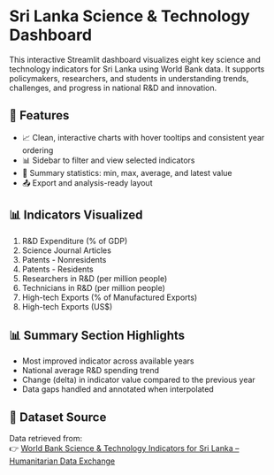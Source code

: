 # Sri Lanka Science & Technology Dashboard

This interactive Streamlit dashboard visualizes eight key science and technology indicators for Sri Lanka using World Bank data. It supports policymakers, researchers, and students in understanding trends, challenges, and progress in national R&D and innovation.

## 🚀 Features

- 📈 Clean, interactive charts with hover tooltips and consistent year ordering
- 📊 Sidebar to filter and view selected indicators
- 📌 Summary statistics: min, max, average, and latest value
- 📤 Export and analysis-ready layout

## 📊 Indicators Visualized

1. R&D Expenditure (% of GDP)  
2. Science Journal Articles  
3. Patents - Nonresidents  
4. Patents - Residents  
5. Researchers in R&D (per million people)  
6. Technicians in R&D (per million people)  
7. High-tech Exports (% of Manufactured Exports)  
8. High-tech Exports (US$)

## 📊 Summary Section Highlights

- Most improved indicator across available years  
- National average R&D spending trend  
- Change (delta) in indicator value compared to the previous year  
- Data gaps handled and annotated when interpolated

## 📁 Dataset Source

Data retrieved from:  
👉 [World Bank Science & Technology Indicators for Sri Lanka – Humanitarian Data Exchange](https://data.humdata.org/dataset/world-bank-science-and-technology-indicators-for-sri-lanka)
